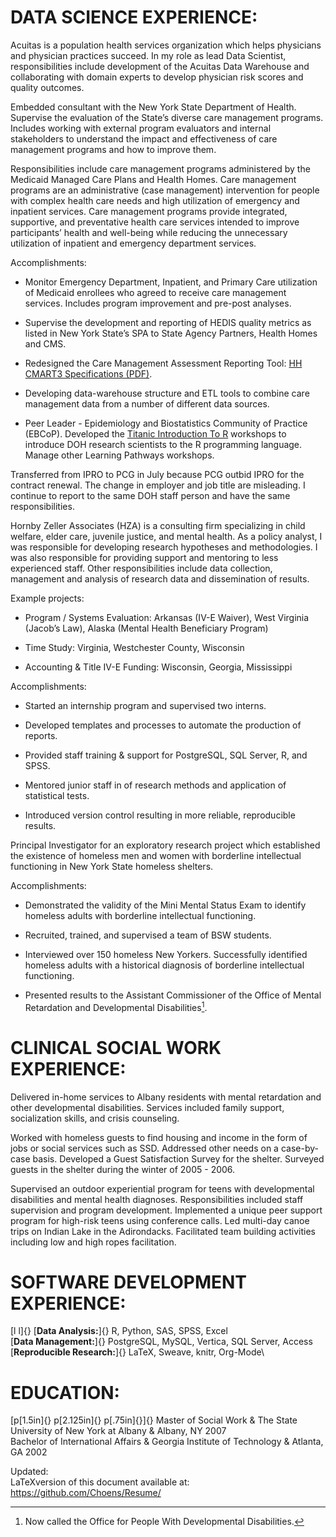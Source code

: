 DATA SCIENCE EXPERIENCE:
========================

Acuitas is a population health services organization which helps
physicians and physician practices succeed. In my role as lead Data
Scientist, responsibilities include development of the Acuitas Data
Warehouse and collaborating with domain experts to develop physician
risk scores and quality outcomes.

Embedded consultant with the New York State Department of Health.
Supervise the evaluation of the State’s diverse care management
programs. Includes working with external program evaluators and internal
stakeholders to understand the impact and effectiveness of care
management programs and how to improve them.

Responsibilities include care management programs administered by the
Medicaid Managed Care Plans and Health Homes. Care management programs
are an administrative (case management) intervention for people with
complex health care needs and high utilization of emergency and
inpatient services. Care management programs provide integrated,
supportive, and preventative health care services intended to improve
participants’ health and well-being while reducing the unnecessary
utilization of inpatient and emergency department services.

Accomplishments:

-   Monitor Emergency Department, Inpatient, and Primary Care
    utilization of Medicaid enrollees who agreed to receive care
    management services. Includes program improvement and pre-post
    analyses.

-   Supervise the development and reporting of HEDIS quality metrics as
    listed in New York State’s SPA to State Agency Partners, Health
    Homes and CMS.

-   Redesigned the Care Management Assessment Reporting Tool: [HH CMART3
    Specifications
    (PDF)](https://www.health.ny.gov/health_care/medicaid/program/medicaid_health_homes/assessment_quality_measures/docs/hh_cmart_specs_v3.pdf).

-   Developing data-warehouse structure and ETL tools to combine care
    management data from a number of different data sources.

-   Peer Leader - Epidemiology and Biostatistics Community of Practice
    (EBCoP). Developed the [Titanic Introduction To
    R](http://choens.github.io/titanic/) workshops to introduce DOH
    research scientists to the R programming language. Manage other
    Learning Pathways workshops.

Transferred from IPRO to PCG in July because PCG outbid IPRO for the
contract renewal. The change in employer and job title are misleading. I
continue to report to the same DOH staff person and have the same
responsibilities.

Hornby Zeller Associates (HZA) is a consulting firm specializing in
child welfare, elder care, juvenile justice, and mental health. As a
policy analyst, I was responsible for developing research hypotheses and
methodologies. I was also responsible for providing support and
mentoring to less experienced staff. Other responsibilities include data
collection, management and analysis of research data and dissemination
of results.

Example projects:

-   Program / Systems Evaluation: Arkansas (IV-E Waiver), West Virginia
    (Jacob’s Law), Alaska (Mental Health Beneficiary Program)

-   Time Study: Virginia, Westchester County, Wisconsin

-   Accounting & Title IV-E Funding: Wisconsin, Georgia, Mississippi

Accomplishments:

-   Started an internship program and supervised two interns.

-   Developed templates and processes to automate the production of
    reports.

-   Provided staff training & support for PostgreSQL, SQL Server, R, and
    SPSS.

-   Mentored junior staff in of research methods and application of
    statistical tests.

-   Introduced version control resulting in more reliable, reproducible
    results.

Principal Investigator for an exploratory research project which
established the existence of homeless men and women with borderline
intellectual functioning in New York State homeless shelters.

Accomplishments:

-   Demonstrated the validity of the Mini Mental Status Exam to identify
    homeless adults with borderline intellectual functioning.

-   Recruited, trained, and supervised a team of BSW students.

-   Interviewed over 150 homeless New Yorkers. Successfully identified
    homeless adults with a historical diagnosis of borderline
    intellectual functioning.

-   Presented results to the Assistant Commissioner of the Office of
    Mental Retardation and Developmental Disabilities[^1].

CLINICAL SOCIAL WORK EXPERIENCE:
================================

Delivered in-home services to Albany residents with mental retardation
and other developmental disabilities. Services included family support,
socialization skills, and crisis counseling.

Worked with homeless guests to find housing and income in the form of
jobs or social services such as SSD. Addressed other needs on a
case-by-case basis. Developed a Guest Satisfaction Survey for the
shelter. Surveyed guests in the shelter during the winter of 2005 -
2006.

Supervised an outdoor experiential program for teens with developmental
disabilities and mental health diagnoses. Responsibilities included
staff supervision and program development. Implemented a unique peer
support program for high-risk teens using conference calls. Led
multi-day canoe trips on Indian Lake in the Adirondacks. Facilitated
team building activities including low and high ropes facilitation.

SOFTWARE DEVELOPMENT EXPERIENCE:
================================

[l l]{} [**Data Analysis:**]{} R, Python, SAS, SPSS, Excel\
[**Data Management:**]{} PostgreSQL, MySQL, Vertica, SQL Server, Access\
[**Reproducible Research:**]{} LaTeX, Sweave, knitr, Org-Mode\

EDUCATION:
==========

[p[1.5in]{} p[2.125in]{} p[.75in]{}]{} Master of Social Work & The State
University of New York at Albany & Albany, NY 2007\
Bachelor of International Affairs & Georgia Institute of Technology &
Atlanta, GA 2002

Updated:\
LaTeXversion of this document available at:
<https://github.com/Choens/Resume/>

[^1]: Now called the Office for People With Developmental Disabilities.
